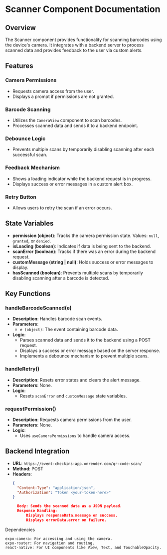 # Scanner Component Documentation

## Overview

The Scanner component provides functionality for scanning barcodes using the device's camera. It integrates with a backend server to process scanned data and provides feedback to the user via custom alerts.

## Features

### Camera Permissions
- Requests camera access from the user.
- Displays a prompt if permissions are not granted.

### Barcode Scanning
- Utilizes the `CameraView` component to scan barcodes.
- Processes scanned data and sends it to a backend endpoint.

### Debounce Logic
- Prevents multiple scans by temporarily disabling scanning after each successful scan.

### Feedback Mechanism
- Shows a loading indicator while the backend request is in progress.
- Displays success or error messages in a custom alert box.

### Retry Button
- Allows users to retry the scan if an error occurs.

## State Variables

- **permission (object)**: Tracks the camera permission state. Values: `null`, `granted`, or `denied`.
- **isLoading (boolean)**: Indicates if data is being sent to the backend.
- **scanError (boolean)**: Tracks if there was an error during the backend request.
- **customMessage (string | null)**: Holds success or error messages to display.
- **hasScanned (boolean)**: Prevents multiple scans by temporarily disabling scanning after a barcode is detected.

## Key Functions

### handleBarcodeScanned(e)
- **Description**: Handles barcode scan events.
- **Parameters**: 
  - `e (object)`: The event containing barcode data.
- **Logic**: 
  - Parses scanned data and sends it to the backend using a POST request.
  - Displays a success or error message based on the server response.
  - Implements a debounce mechanism to prevent multiple scans.

### handleRetry()
- **Description**: Resets error states and clears the alert message.
- **Parameters**: None.
- **Logic**: 
  - Resets `scanError` and `customMessage` state variables.

### requestPermission()
- **Description**: Requests camera permissions from the user.
- **Parameters**: None.
- **Logic**: 
  - Uses `useCameraPermissions` to handle camera access.

## Backend Integration

- **URL**: `https://event-checkins-app.onrender.com/qr-code-scan/`
- **Method**: POST
- **Headers**:
  ```json
  {
    "Content-Type": "application/json",
    "Authorization": "Token <your-token-here>"
  }

    Body: Sends the scanned data as a JSON payload.
    Response Handling:
        Displays responseData.message on success.
        Displays errorData.error on failure.

Dependencies

    expo-camera: For accessing and using the camera.
    expo-router: For navigation and routing.
    react-native: For UI components like View, Text, and TouchableOpacity.

